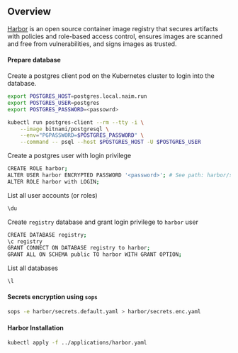 ## Overview

[Harbor](https://goharbor.io) is an open source container image registry that secures artifacts with policies and role-based access control, ensures images are scanned and free from vulnerabilities, and signs images as trusted.

#### Prepare database

Create a postgres client pod on the Kubernetes cluster to login into the database.

```bash
export POSTGRES_HOST=postgres.local.naim.run
export POSTGRES_USER=postgres
export POSTGRES_PASSWORD=<passowrd>

kubectl run postgres-client --rm --tty -i \
	--image bitnami/postgresql \
	--env="PGPASSWORD=$POSTGRES_PASSWORD" \
	--command -- psql --host $POSTGRES_HOST -U $POSTGRES_USER

```

Create a postgres user with login privilege

```bash
CREATE ROLE harbor;
ALTER USER harbor ENCRYPTED PASSWORD '<password>'; # See path: harbor/secrets.enc.yaml
ALTER ROLE harbor with LOGIN;
```

List all user accounts (or roles)

```bash
\du
```

Create `registry` database and grant login privilege to `harbor` user

```bash
CREATE DATABASE registry;
\c registry
GRANT CONNECT ON DATABASE registry to harbor;
GRANT ALL ON SCHEMA public TO harbor WITH GRANT OPTION;
```

List all databases

```
\l
```

#### Secrets encryption using `sops`

```bash
sops -e harbor/secrets.default.yaml > harbor/secrets.enc.yaml
```

#### Harbor Installation

```bash
kubectl apply -f ../applications/harbor.yaml
```

